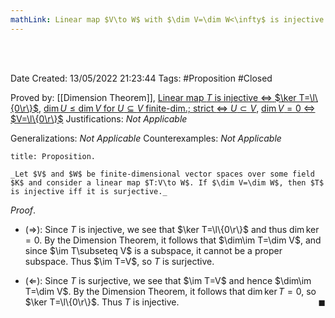 ```yaml
---
mathLink: Linear map $V\to W$ with $\dim V=\dim W<\infty$ is injective $\Leftrightarrow$ surjective
---
```


<br />
<br />

Date Created: 13/05/2022 21:23:44
Tags: #Proposition #Closed

Proved by: [[Dimension Theorem]], [Linear map $T$ is injective $\Leftrightarrow$ $\ker T=\l\{0\r\}$](Linear%20map%20is%20injective%20iff%20kernel%20vanishes.md), [$\dim U\leq\dim V$ for $U\subseteq V$ finite-dim.; strict $\Leftrightarrow$ $U\subset V$](Dimension%20of%20subspace%20less%20than%20dimension%20of%20vector%20space%20(finite-dim.;%20strict%20iff%20proper).md), [$\dim V=0$ $\Leftrightarrow$ $V=\l\{0\r\}$](Dimension%20of%20vector%20space%20is%20zero%20iff%20it%20is%20the%20zero%20vector%20space.md)
Justifications: _Not Applicable_

Generalizations: _Not Applicable_
Counterexamples: _Not Applicable_

``` ad-Proposition
title: Proposition.

_Let $V$ and $W$ be finite-dimensional vector spaces over some field $K$ and consider a linear map $T:V\to W$. If $\dim V=\dim W$, then $T$ is injective iff it is surjective._

```

_Proof_.
* ($\Rightarrow$): Since $T$ is injective, we see that $\ker T=\l\{0\r\}$ and thus $\dim\ker=0$. By the Dimension Theorem, it follows that $\dim\im T=\dim V$, and since $\im T\subseteq V$ is a subspace, it cannot be a proper subspace. Thus $\im T=V$, so $T$ is surjective.

* ($\Leftarrow$): Since $T$ is surjective, we see that $\im T=V$ and hence $\dim\im T=\dim V$. By the Dimension Theorem, it follows that $\dim\ker T=0$, so $\ker T=\l\{0\r\}$. Thus $T$ is injective.<span style="float:right;">$\blacksquare$</span>
